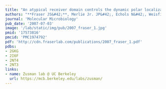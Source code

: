```yaml
---
title: "An atypical receiver domain controls the dynamic polar localization of the Myxococcus xanthus social motility protein FrzS."
authors: "**Fraser JS&#42;**, Merlie Jr. JP&#42;, Echols N&#42;, Weisfield SR, Mignot T, Wemmer DE, Zusman D, Alber T."
journal: 'Molecular Microbiology'
pub_date: '2007-07-03'
image: '/lab/static/img/pub/2007_fraser_1.jpg'
pmid: '17573816'
pmcid: 'PMC1974792'
pdf: 'http://cdn.fraserlab.com/publications/2007_fraser_1.pdf'
pdbs:
- 2GKG
- 2I6F
- 2NT4
- 2NT3
links:
- name: Zusman lab @ UC Berkeley
  url: https://mcb.berkeley.edu/labs/zusman/
---
```

